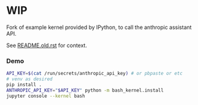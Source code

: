 # WIP

Fork of example kernel provided by IPython, to call the anthropic assistant API.

See [README.old.rst](README.old.rst) for context.

### Demo

```sh
API_KEY=$(cat /run/secrets/anthropic_api_key) # or pbpaste or etc
# venv as desired
pip install .
ANTHROPIC_API_KEY="$API_KEY" python -m bash_kernel.install
jupyter console --kernel bash
```